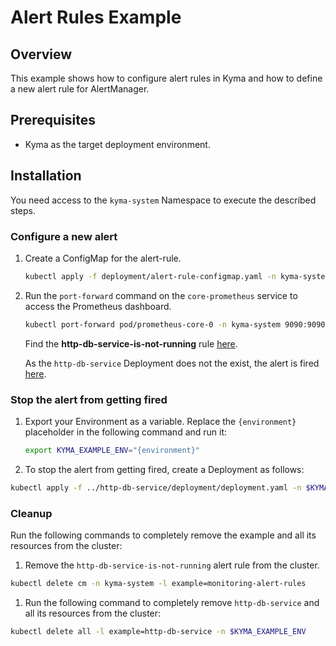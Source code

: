 # Alert Rules Example

## Overview

This example shows how to configure alert rules in Kyma and how to define a new alert rule for AlertManager.

## Prerequisites

- Kyma as the target deployment environment.

## Installation

You need access to the `kyma-system` Namespace to execute the described steps.

### Configure a new alert
1. Create a ConfigMap for the alert-rule.

    ```bash
    kubectl apply -f deployment/alert-rule-configmap.yaml -n kyma-system
    ```

2. Run the `port-forward` command on the `core-prometheus` service to access the Prometheus dashboard.

    ```bash
    kubectl port-forward pod/prometheus-core-0 -n kyma-system 9090:9090
    ```

    Find the **http-db-service-is-not-running** rule [here](http://localhost:9090/rules).

    As the `http-db-service` Deployment does not the exist, the alert is fired [here](http://localhost:9090/alerts).

### Stop the alert from getting fired
1. Export your Environment as a variable. Replace the `{environment}` placeholder in the following command and run it:

    ```bash
    export KYMA_EXAMPLE_ENV="{environment}"
    ```

2. To stop the alert from getting fired, create a Deployment as follows:
```bash
kubectl apply -f ../http-db-service/deployment/deployment.yaml -n $KYMA_EXAMPLE_ENV
```

### Cleanup
Run the following commands to completely remove the example and all its resources from the cluster:

1. Remove the `http-db-service-is-not-running` alert rule from the cluster.

```bash
kubectl delete cm -n kyma-system -l example=monitoring-alert-rules
````

1. Run the following command to completely remove `http-db-service` and all its resources from the cluster:

```bash
kubectl delete all -l example=http-db-service -n $KYMA_EXAMPLE_ENV
```
